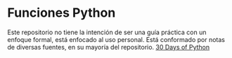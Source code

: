 # Funciones Python

Este repositorio no tiene la intención de ser una guía práctica con un enfoque formal, está enfocado al uso personal. 
Está conformado por notas de diversas fuentes, en su mayoría del repositorio. [30 Days of Python](https://github.com/Asabeneh/30-Days-Of-Python/blob/master/readme.md)
